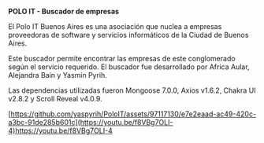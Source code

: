 **POLO IT - Buscador de empresas**

El Polo IT Buenos Aires es una asociación que nuclea a empresas proveedoras de software y servicios informáticos de la Ciudad de Buenos Aires.

Este buscador permite encontrar las empresas de este conglomerado según el servicio requerido. El buscador fue desarrollado por Africa Aular, Alejandra Bain y Yasmin Pyrih.

Las dependencias utilizadas fueron Mongoose 7.0.0, Axios v1.6.2, Chakra UI v2.8.2 y Scroll Reveal v4.0.9.

[https://github.com/yaspyrih/PoloIT/assets/97117130/e7e2eaad-ac49-420c-a3bc-91de285b601c](https://youtu.be/f8VBg7OLI-4)https://youtu.be/f8VBg7OLI-4

